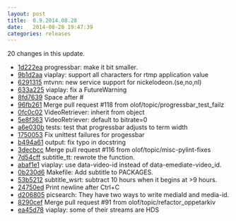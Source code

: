 ```yaml
---
layout: post
title:  0.9.2014.08.28
date:   2014-08-28 19:47:39
categories: releases
---
```


20 changes in this update.

* [1d222ea](https://github.com/spaam/svtplay-dl/commit/1d222ea) progressbar: make it bit smaller.
* [9b1d2aa](https://github.com/spaam/svtplay-dl/commit/9b1d2aa) viaplay: support all characters for rtmp application value
* [6291315](https://github.com/spaam/svtplay-dl/commit/6291315) mtvnn: new service support for nickelodeon.(se,no,nl)
* [633a225](https://github.com/spaam/svtplay-dl/commit/633a225) viaplay: fix a FutureWarning
* [8fd7639](https://github.com/spaam/svtplay-dl/commit/8fd7639) Space after #
* [96fb261](https://github.com/spaam/svtplay-dl/commit/96fb261) Merge pull request #118 from olof/topic/progressbar_test_failz
* [0fc0c02](https://github.com/spaam/svtplay-dl/commit/0fc0c02) VideoRetriever: inherit from object
* [5e8f363](https://github.com/spaam/svtplay-dl/commit/5e8f363) VideoRetriever: default to bitrate=0
* [a6e030b](https://github.com/spaam/svtplay-dl/commit/a6e030b) tests: test that progressbar adjusts to term width
* [1750053](https://github.com/spaam/svtplay-dl/commit/1750053) Fix unittest failures for progessbar
* [b494a61](https://github.com/spaam/svtplay-dl/commit/b494a61) output: fix typo in docstring
* [3decbcc](https://github.com/spaam/svtplay-dl/commit/3decbcc) Merge pull request #116 from olof/topic/misc-pylint-fixes
* [7d54cff](https://github.com/spaam/svtplay-dl/commit/7d54cff) subtitle_tt: rewrote the function.
* [abaf1e1](https://github.com/spaam/svtplay-dl/commit/abaf1e1) viaplay: use data-video-id instead of data-emediate-video_id.
* [0b230d6](https://github.com/spaam/svtplay-dl/commit/0b230d6) Makefile: Add subtitle to PACKAGES.
* [53b5212](https://github.com/spaam/svtplay-dl/commit/53b5212) subtitle_wsrt: subtract 10 hours when it begins at >9 hours.
* [24750ed](https://github.com/spaam/svtplay-dl/commit/24750ed) Print newline after Ctrl+C
* [d206805](https://github.com/spaam/svtplay-dl/commit/d206805) picsearch: They have two ways to write mediaId and media-id.
* [8290cef](https://github.com/spaam/svtplay-dl/commit/8290cef) Merge pull request #91 from olof/topic/refactor_oppetarkiv
* [ea45d78](https://github.com/spaam/svtplay-dl/commit/ea45d78) viaplay: some of their streams are HDS